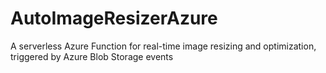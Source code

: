 # AutoImageResizerAzure
A serverless Azure Function for real-time image resizing and optimization, triggered by Azure Blob Storage events
